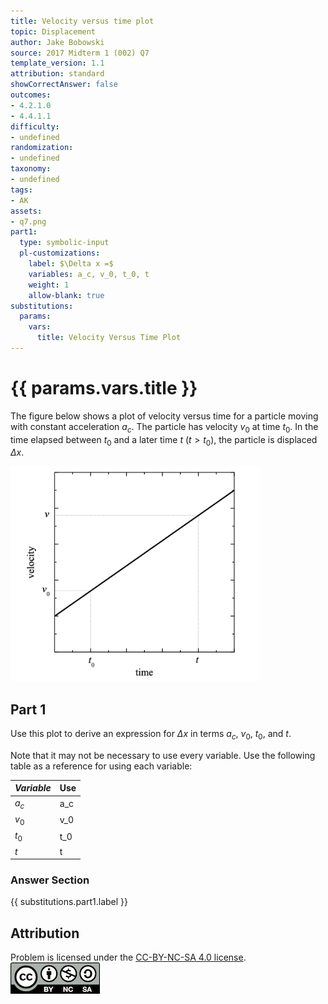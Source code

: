 ```yaml
---
title: Velocity versus time plot
topic: Displacement
author: Jake Bobowski
source: 2017 Midterm 1 (002) Q7
template_version: 1.1
attribution: standard
showCorrectAnswer: false
outcomes:
- 4.2.1.0
- 4.4.1.1
difficulty:
- undefined
randomization:
- undefined
taxonomy:
- undefined
tags:
- AK
assets:
- q7.png
part1:
  type: symbolic-input
  pl-customizations:
    label: $\Delta x =$
    variables: a_c, v_0, t_0, t
    weight: 1
    allow-blank: true
substitutions:
  params:
    vars:
      title: Velocity Versus Time Plot
---
```

# {{ params.vars.title }}
The figure below shows a plot of velocity versus time for a particle moving with constant acceleration $a_c$. The particle has velocity $v_0$ at time $t_0$. In the time elapsed between $t_0$ and a later time $t$ ($t > t_0$), the particle is displaced $\Delta x$.

<img src="q7.png" alt = "A velocity versus time plot starting at the second notch on the y-axis and 0 on the x-axis." width = 400px>

## Part 1

Use this plot to derive an expression for $\Delta x$ in terms $a_c$, $v_0$, $t_0$, and $t$.

Note that it may not be necessary to use every variable. Use the following table as a reference for using each variable:

| $Variable$ | Use      |
|------------|----------|
| $a_c$      |  a_c     |
| $v_0$      |  v_0     |
| $t_0$      |  t_0     |
| $t$        |  t       |

### Answer Section

{{ substitutions.part1.label }}

## Attribution

Problem is licensed under the [CC-BY-NC-SA 4.0 license](https://creativecommons.org/licenses/by-nc-sa/4.0/).<br> ![The Creative Commons 4.0 license requiring attribution-BY, non-commercial-NC, and share-alike-SA license.](https://raw.githubusercontent.com/firasm/bits/master/by-nc-sa.png)